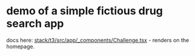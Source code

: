 # demo of a simple fictious drug search app

docs here: [stack/t3/src/app/_components/Challenge.tsx](stack/t3/src/app/_components/Challenge.tsx) - renders on the homepage.